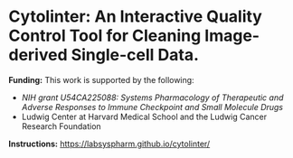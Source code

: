 # Cytolinter: An Interactive Quality Control Tool for Cleaning Image-derived Single-cell Data.

**Funding:** This work is supported by the following:

* *NIH grant U54CA225088: Systems Pharmacology of Therapeutic and Adverse Responses to Immune Checkpoint and Small Molecule Drugs* 
* Ludwig Center at Harvard Medical School and the Ludwig Cancer Research Foundation

**Instructions:** https://labsyspharm.github.io/cytolinter/
